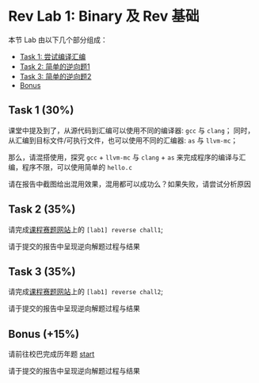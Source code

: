 # Rev Lab 1: Binary 及 Rev 基础

本节 Lab 由以下几个部分组成：

- [Task 1: 尝试编译汇编](#task-1)
- [Task 2: 简单的逆向题1](#task-2)
- [Task 3: 简单的逆向题2](#task-3)
- [Bonus](#bonus)

## Task 1 (30%)

课堂中提及到了，从源代码到汇编可以使用不同的编译器: `gcc` 与 `clang`；
同时，从汇编到目标文件/可执行文件，也可以使用不同的汇编器: `as` 与 `llvm-mc`；

那么，请混搭使用，探究 `gcc` + `llvm-mc` 与 `clang` + `as` 来完成程序的编译与汇编，程序不限，可以使用简单的 `hello.c`

请在报告中截图给出混用效果，混用都可以成功么？如果失败，请尝试分析原因

## Task 2 (35%)

请完成[课程赛题网站](https://ctf.zjusec.com/games/3/challenges)上的 `[lab1] reverse chall1`;

请于提交的报告中呈现逆向解题过程与结果

## Task 3 (35%)

请完成[课程赛题网站](https://ctf.zjusec.com/games/3/challenges)上的 `[lab1] reverse chall2`;

请于提交的报告中呈现逆向解题过程与结果

## Bonus (+15%)

请前往校巴完成历年题 [start](https://zjusec.com/challenges/91)

请于提交的报告中呈现逆向解题过程与结果
